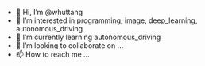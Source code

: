 - 👋 Hi, I’m @whuttang
- 👀 I’m interested in programming, image, deep_learning, autonomous_driving
- 🌱 I’m currently learning  autonomous_driving 
- 💞️ I’m looking to collaborate on ...
- 📫 How to reach me ...

<!---
whuttang/whuttang is a ✨ special ✨ repository because its `README.md` (this file) appears on your GitHub profile.
You can click the Preview link to take a look at your changes.
--->

